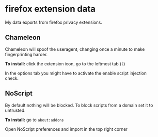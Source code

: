 # firefox extension data

My data exports from firefox privacy extensions.

## Chameleon

Chameleon will spoof the useragent, changing once a minute to make fingerprinting harder.

**To install:**
click the extension icon, go to the leftmost tab (`?`)

In the options tab you might have to activate the enable script injection check.

## NoScript

By default nothing will be blocked. To block scripts from a domain set it to untrusted.

**To install:**
go to `about:addons`

Open NoScript preferences and import in the top right corner

